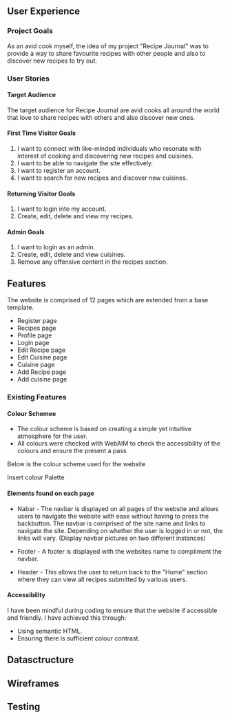 ## User Experience

### Project Goals

As an avid cook myself, the idea of my project "Recipe Journal" was to provide a way to share favourite recipes with other people and also to discover new recipes to try out.

### User Stories

#### Target Audience

The target audience for Recipe Journal are avid cooks all around the world that love to share recipes with others and also discover new ones.

#### First Time Visitor Goals

1. I want to connect with like-minded individuals who resonate with interest of cooking and discovering new recipes and cuisines.
2. I want to be able to navigate the site effectively.
3. I want to register an account.
4. I want to search for new recipes and discover new cuisines.

#### Returning Visitor Goals

1. I want to login into my account.
2. Create, edit, delete and view my recipes.

#### Admin Goals
1. I want to login as an admin.
2. Create, edit, delete and view cuisines.
3. Remove any offensive content in the recipes section.

## Features

The website is comprised of 12 pages which are extended from a base template.

* Register page
* Recipes page
* Profile page
* Login page
* Edit Recipe page
* Edit Cuisine page
* Cuisine page
* Add Recipe page
* Add cuisine page

### Existing Features

#### Colour Schemee

* The colour scheme is based on creating a simple yet intuitive atmosphere for the user.
* All colours were checked with WebAIM to check the accessibility of the colours and ensure the present a pass

Below is the colour scheme used for the website

Insert colour Palette 

#### Elements found on each page

* Nabar - The navbar is displayed on all pages of the website and allows users to navigate the website with ease without having to press the backbutton. The navbar is comprised of the site name and links to navigate the site. Depending on whether the user is logged in or not, the links will vary.
(Display navbar pictures on two different instances)

* Footer - A footer is displayed with the websites name to compliment the navbar.

* Header - This allows the user to return back to the "Home" section where they can view all recipes submitted by various users.

#### Accessibility

I have been mindful during coding to ensure that the website if accessible and friendly. I have achieved this through:

* Using semantic HTML.
* Ensuring there is sufficient colour contrast.

## Datasctructure

## Wireframes

## Testing

